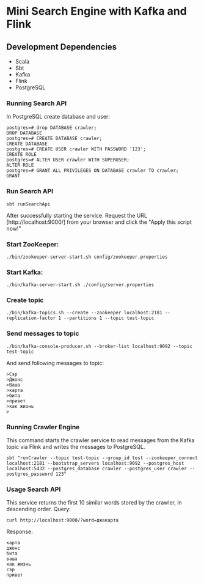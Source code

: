 # Mini Search Engine with Kafka and Flink

## Development Dependencies

- Scala
- Sbt
- Kafka
- Flink
- PostgreSQL

### Running Search API
In PostgreSQL create database and user:
```
postgres=# drop DATABASE crawler;
DROP DATABASE
postgres=# CREATE DATABASE crawler;
CREATE DATABASE
postgres=# CREATE USER crawler WITH PASSWORD '123';
CREATE ROLE
postgres=# ALTER USER crawler WITH SUPERUSER;
ALTER ROLE
postgres=# GRANT ALL PRIVILEGES ON DATABASE crawler TO crawler;
GRANT
```

### Run Search API
```shell script
sbt runSearchApi
```
After successfully starting the service. Request the URL [http://localhost:9000/] from your browser and click the "Apply this script now!"

### Start ZooKeeper:
```shell script
./bin/zookeeper-server-start.sh config/zookeeper.properties
```

### Start Kafka:
```shell script
./bin/kafka-server-start.sh ./config/server.properties
```

### Create topic
```shell script
./bin/kafka-topics.sh --create --zookeeper localhost:2181 --replication-factor 1 --partitions 1 --topic test-topic
```

### Send messages to topic 
```shell script
./bin/kafka-console-producer.sh --broker-list localhost:9092 --topic test-topic
```
And send following messages to topic:
```
>Сэр
>Джонс
>Ваша
>карта
>бита
>привет
>как жизнь
>
```

### Running Crawler Engine
This command starts the crawler service to read messages from the Kafka topic via Flink and writes the messages to PostgreSQL.
```shell script
sbt "runCrawler --topic test-topic --group_id test --zookeeper_connect localhost:2181 --bootstrap_servers localhost:9092 --postgres_host localhost:5432 --postgres_database crawler --postgres_user crawler --postgres_password 123"
```

### Usage Search API
This service returns the first 10 similar words stored by the crawler, in descending order.
Query:
```shell script
curl http://localhost:9000/?word=джакарта
```
Response:
```
карта
джонс
бита
ваша
как жизнь
сэр
привет
```

